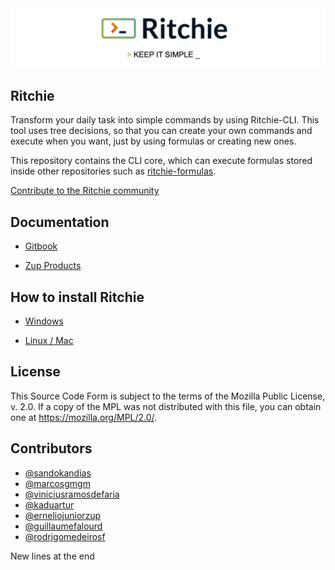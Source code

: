 <img class="special-img-class" src="/docs/img/ritchie-banner.png" />

## Ritchie

Transform your daily task into simple commands by using Ritchie-CLI. 
This tool uses tree decisions, so that you can create your own commands and execute when you want, just by using formulas or creating new ones. 

This repository contains the CLI core, which can execute formulas stored inside other repositories such as [ritchie-formulas](https://github.com/ZupIT/ritchie-formulas).

[Contribute to the Ritchie community](https://github.com/ZupIT/ritchie-cli/blob/master/CONTRIBUTING.md)


## Documentation

- [Gitbook](https://docs.ritchiecli.io)

- [Zup Products](https://www.zup.com.br/en/about) 


## How to install Ritchie

- [Windows](https://docs.ritchiecli.io/get-started/installation/windows)

- [Linux / Mac](https://docs.ritchiecli.io/get-started/installation/linux-mac)


## License

This Source Code Form is subject to the terms of the Mozilla Public License, v. 2.0. 
If a copy of the MPL was not distributed with this file, you can obtain one at https://mozilla.org/MPL/2.0/.


## Contributors

* [@sandokandias](https://github.com/sandokandias) 
* [@marcosgmgm](https://github.com/marcosgmgm) 
* [@viniciusramosdefaria](https://github.com/viniciusramosdefaria) 
* [@kaduartur](https://github.com/kaduartur) 
* [@erneliojuniorzup](https://github.com/erneliojuniorzup)
* [@guillaumefalourd](https://github.com/guillaumefalourd)
* [@rodrigomedeirosf](https://github.com/rodrigomedeirosf)



New lines at the end
